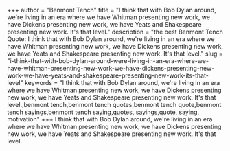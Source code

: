 +++
author = "Benmont Tench"
title = "I think that with Bob Dylan around, we're living in an era where we have Whitman presenting new work, we have Dickens presenting new work, we have Yeats and Shakespeare presenting new work. It's that level."
description = "the best Benmont Tench Quote: I think that with Bob Dylan around, we're living in an era where we have Whitman presenting new work, we have Dickens presenting new work, we have Yeats and Shakespeare presenting new work. It's that level."
slug = "i-think-that-with-bob-dylan-around-were-living-in-an-era-where-we-have-whitman-presenting-new-work-we-have-dickens-presenting-new-work-we-have-yeats-and-shakespeare-presenting-new-work-its-that-level"
keywords = "I think that with Bob Dylan around, we're living in an era where we have Whitman presenting new work, we have Dickens presenting new work, we have Yeats and Shakespeare presenting new work. It's that level.,benmont tench,benmont tench quotes,benmont tench quote,benmont tench sayings,benmont tench saying,quotes, sayings,quote, saying, motivation"
+++
I think that with Bob Dylan around, we're living in an era where we have Whitman presenting new work, we have Dickens presenting new work, we have Yeats and Shakespeare presenting new work. It's that level.

